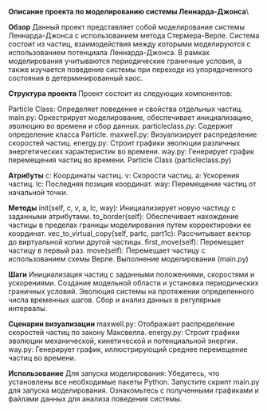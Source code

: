 **Описание проекта по моделированию системы Леннарда-Джонса**\\



**Обзор**
Данный проект представляет собой моделирование системы Леннарда-Джонса с использованием метода Стермера-Верле. Система состоит из частиц, взаимодействия между которыми моделируются с использованием потенциала Леннарда-Джонса. В рамках моделирования учитываются периодические граничные условия, а также изучается поведение системы при переходе из упорядоченного состояния в детерминированный хаос.

**Структура проекта**
Проект состоит из следующих компонентов:

Particle Class: Определяет поведение и свойства отдельных частиц.
main.py: Оркестрирует моделирование, обеспечивает инициализацию, эволюцию во времени и сбор данных.
particleclass.py: Содержит определение класса Particle.
maxwell.py: Визуализирует распределение скоростей частиц.
energy.py: Строит графики эволюции различных энергетических характеристик во времени.
way.py: Генерирует график перемещения частиц во времени.
Particle Class (particleclass.py)


**Атрибуты**
c: Координаты частиц.
v: Скорости частиц.
a: Ускорения частиц.
lc: Последняя позиция координат.
way: Перемещение частиц от начальной точки.


**Методы**
init(self, c, v, a, lc, way): Инициализирует новую частицу с заданными атрибутами.
to_border(self): Обеспечивает нахождение частицы в пределах границы моделирования путем корректировки ее координат.
vec_to_virtual_copy(self, partc, part1c): Рассчитывает вектор до виртуальной копии другой частицы.
first_move(self): Перемещает частицу в первый раз.
move(self): Перемещает частицу с использованием схемы Верле.
Выполнение моделирования (main.py)


**Шаги**
Инициализация частиц с заданными положениями, скоростями и ускорениями.
Создание модельной области и установка периодических граничных условий.
Эволюция системы на протяжении определенного числа временных шагов.
Сбор и анализ данных в регулярные интервалы.


**Сценарии визуализации**
maxwell.py: Отображает распределение скоростей частиц по закону Максвелла.
energy.py: Строит графики эволюции механической, кинетической и потенциальной энергии.
way.py: Генерирует график, иллюстрирующий среднее перемещение частиц во времени.

**Использование**
Для запуска моделирования:
Убедитесь, что установлены все необходимые пакеты Python.
Запустите скрипт main.py для запуска моделирования.
Ознакомьтесь с полученными графиками и файлами данных для анализа поведения системы.
